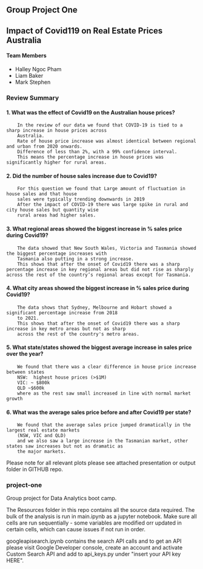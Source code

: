 ##                                                    Group Project One
##                                    Impact of Covid119 on Real Estate Prices Australia
    
#### Team Members 

- Halley Ngoc Pham 
- Liam Baker
- Mark Stephen


###                                                     Review Summary 

#### 1. What was the effect of Covid19 on the Australian house prices?

        In the review of our data we found that COVID-19 is tied to a sharp increase in house prices across 
        Australia.
        Rate of house price increase was almost identical between regional and urban from 2020 onwards.
        Difference of less than 2%, with a 99% confidence interval.
        This means the percentage increase in house prices was significantly higher for rural areas.

#### 2. Did the number of house sales increase due to Covid19?

        For this question we found that Large amount of fluctuation in house sales and that house 
        sales were typically trending downwards in 2019
        After the impact of COVID-19 there was large spike in rural and city house sales but quantity wise 
        rural areas had higher sales.

#### 3. What regional areas showed the biggest increase in % sales price during Covid19?
    
        The data showed that New South Wales, Victoria and Tasmania showed the biggest percentage increases with 
        Tasmania also putting in a strong increase.
        This shows that after the onset of Covid19 there was a sharp percentage increase in key regional areas but did not rise as sharply across the rest of the country’s regional areas except for Tasmania. 

#### 4. What city areas showed the biggest increase in % sales price during Covid19?

        The data shows that Sydney, Melbourne and Hobart showed a significant percentage increase from 2018 
        to 2021. 
        This shows that after the onset of Covid19 there was a sharp increase in key metro areas but not as sharp 
        across the rest of the country's metro areas. 

#### 5. What state/states showed the biggest average increase in sales price over the year?

        We found that there was a clear difference in house price increase between states
        NSW:  highest house prices (>$1M)
        VIC: ~ $800k
        QLD ~$600k
        where as the rest saw small increased in line with normal market growth

#### 6. What was the average sales price before and after Covid19 per state?

        We found that the average sales price jumped dramatically in the largest real estate markets 
        (NSW, VIC and QLD)
        and we also saw a large increase in the Tasmanian market, other states saw increases but not as dramatic as 
        the major markets.
        
    
 Please note for all relevant plots please see attached presentation or output folder in GITHUB repo.
        

### project-one
Group project for Data Analytics boot camp.

The Resources folder in this repo contains all the source data required. The bulk of the analysis is run in main.ipynb as a jupyter notebook.
Make sure all cells are run sequentially - some variables are modified orr updated in certain cells, which can cause issues if not run in order.

googleapisearch.ipynb contains the search API calls and to get an API please visit Google Developer console, create an account and activate Custom Search API and add to api_keys.py under "insert your API key HERE".
